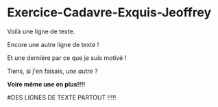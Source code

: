 # Exercice-Cadavre-Exquis-Jeoffrey

Voilà une ligne de texte.

Encore une autre ligne de texte !

Et une dernière par ce que je suis motivé !

Tiens, si j'en faisais, *une autre* ? 

**Voire même une en plus!!!!**

#DES LIGNES DE TEXTE PARTOUT !!!!!
